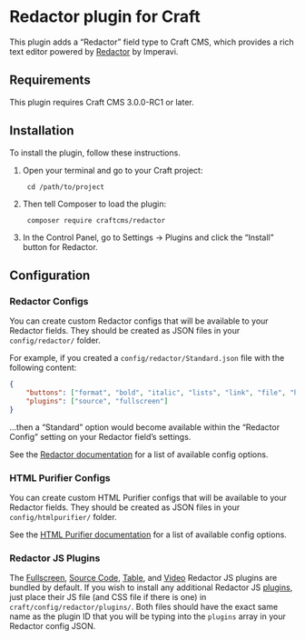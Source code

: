 # Redactor plugin for Craft

This plugin adds a “Redactor” field type to Craft CMS, which provides a rich text editor powered by [Redactor] by Imperavi.

## Requirements

This plugin requires Craft CMS 3.0.0-RC1 or later.

## Installation

To install the plugin, follow these instructions.

1. Open your terminal and go to your Craft project:

        cd /path/to/project

2. Then tell Composer to load the plugin:

        composer require craftcms/redactor

3. In the Control Panel, go to Settings → Plugins and click the “Install” button for Redactor.

## Configuration

### Redactor Configs

You can create custom Redactor configs that will be available to your Redactor fields. They should be created as JSON files in your `config/redactor/` folder.

For example, if you created a `config/redactor/Standard.json` file with the following content: 

```json
{
    "buttons": ["format", "bold", "italic", "lists", "link", "file", "horizontalrule"],
    "plugins": ["source", "fullscreen"]
}
```

…then a “Standard” option would become available within the “Redactor Config” setting on your Redactor field’s settings.

See the [Redactor documentation] for a list of available config options.

### HTML Purifier Configs

You can create custom HTML Purifier configs that will be available to your Redactor fields. They should be created as JSON files in your `config/htmlpurifier/` folder.

See the [HTML Purifier documentation] for a list of available config options. 

### Redactor JS Plugins

The [Fullscreen], [Source Code], [Table], and [Video] Redactor JS plugins are bundled by default. If you wish to install any additional Redactor JS [plugins], just place their JS file (and CSS file if there is one) in `craft/config/redactor/plugins/`. Both files should have the exact same name as the plugin ID that you will be typing into the `plugins` array in your Redactor config JSON.  

[Redactor]: https://imperavi.com/redactor/
[Redactor documentation]: https://imperavi.com/redactor/docs/settings/
[HTML Purifier documentation]: http://htmlpurifier.org/live/configdoc/plain.html
[Fullscreen]: https://imperavi.com/redactor/plugins/fullscreen/
[Source Code]: https://imperavi.com/redactor/plugins/source/
[Table]: https://imperavi.com/redactor/plugins/table/
[Video]: https://imperavi.com/redactor/plugins/video/
[plugins]: https://imperavi.com/redactor/plugins/
